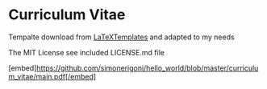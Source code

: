 # Curriculum Vitae

Tempalte download from [LaTeXTemplates](http://www.LaTeXTemplates.com) and adapted to my needs

The MIT License see included LICENSE.md file

[embed]https://github.com/simonerigoni/hello_world/blob/master/curriculum_vitae/main.pdf[/embed]
